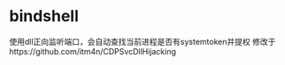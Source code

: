 # bindshell


使用dll正向监听端口，会自动查找当前进程是否有systemtoken并提权
修改于https://github.com/itm4n/CDPSvcDllHijacking
